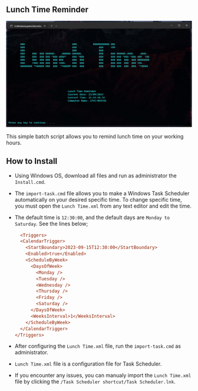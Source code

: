 ## Lunch Time Reminder

<p allign="center"><img src="./screenshot/pop-up.jpg"></p>

This simple batch script allows you to remind lunch time on your working hours.

## How to Install

* Using Windows OS, download all files and run as administrator the `Install.cmd`.
* The `import-task.cmd` file allows you to make a Windows Task Scheduler automatically on your desired specific time.
  To change specific time, you must open the `Lunch Time.xml` from any text editor and edit the time.
* The default time is `12:30:00`, and the default days are `Monday to Saturday`. See the lines below;
  
  ```ini
    <Triggers>
    <CalendarTrigger>
      <StartBoundary>2023-09-15T12:30:00</StartBoundary>
      <Enabled>true</Enabled>
      <ScheduleByWeek>
        <DaysOfWeek>
          <Monday />
          <Tuesday />
          <Wednesday />
          <Thursday />
          <Friday />
          <Saturday />
        </DaysOfWeek>
        <WeeksInterval>1</WeeksInterval>
      </ScheduleByWeek>
    </CalendarTrigger>
  </Triggers>
  ```

* After configuring the `Lunch Time.xml` file, run the `import-task.cmd` as administrator.
* `Lunch Time.xml` file is a configuration file for Task Scheduler.
* If you encounter any issues, you can manualy import the `Lunch Time.xml` file by clicking the `/Task Scheduler shortcut/Task Scheduler.lnk`.
  
